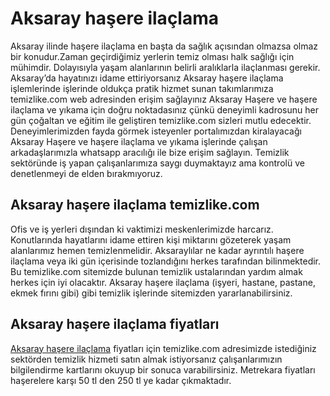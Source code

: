 # Aksaray haşere ilaçlama
Aksaray ilinde haşere ilaçlama en başta da sağlık açısından olmazsa olmaz bir konudur.Zaman geçirdiğimiz yerlerin temiz olması halk sağlığı için mühimdir. Dolayısıyla yaşam alanlarının belirli aralıklarla ilaçlanması gerekir. Aksaray’da hayatınızı idame ettiriyorsanız Aksaray haşere ilaçlama işlemlerinde işlerinde oldukça pratik hizmet sunan takımlarımıza temizlike.com web adresinden erişim sağlayınız Aksaray Haşere ve haşere ilaçlama ve yıkama için doğru noktadasınız çünkü deneyimli kadrosunu her gün çoğaltan ve eğitim ile geliştiren temizlike.com sizleri mutlu edecektir. Deneyimlerimizden fayda görmek isteyenler portalımızdan kiralayacağı Aksaray Haşere ve haşere ilaçlama ve yıkama işlerinde çalışan arkadaşlarımızla whatsapp aracılığı ile bize erişim sağlayın. Temizlik sektöründe iş yapan çalışanlarımıza saygı duymaktayız ama kontrolü ve denetlenmeyi de elden bırakmıyoruz.

## Aksaray haşere ilaçlama temizlike.com

Ofis ve iş yerleri dışından ki vaktimizi meskenlerimizde harcarız. Konutlarında hayatlarını idame ettiren kişi miktarını gözeterek yaşam alanlarımız hemen temizlenmelidir. Aksaraylılar ne kadar ayrıntılı haşere ilaçlama veya iki gün içerisinde tozlandığını herkes tarafından bilinmektedir. Bu temizlike.com sitemizde bulunan temizlik ustalarından yardım almak herkes için iyi olacaktır. Aksaray haşere ilaçlama (işyeri, hastane, pastane, ekmek fırını gibi) gibi temizlik işlerinde sitemizden yararlanabilirsiniz.

## Aksaray haşere ilaçlama fiyatları
[Aksaray haşere ilaçlama](https://www.temizlike.com/aksaray/) fiyatları için temizlike.com adresimizde istediğiniz sektörden temizlik hizmeti satın almak istiyorsanız çalışanlarımızın bilgilendirme kartlarını okuyup bir sonuca varabilirsiniz. Metrekara fiyatları haşerelere karşı 50 tl den 250 tl ye kadar çıkmaktadır.

